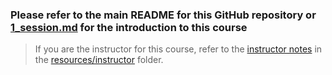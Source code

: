 ### Please refer to the main README for this GitHub repository or [1_session.md](1_session.md) for the introduction to this course

>If you are the instructor for this course, refer to the [instructor notes](./resources/instructor/instructor_notes.md) in the [resources/instructor](./resources/instructor) folder.